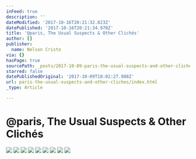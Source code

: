 ```yaml
---
inFeed: true
description: ''
dateModified: '2017-10-16T20:21:32.823Z'
datePublished: '2017-10-16T20:21:34.970Z'
title: '@paris, The Usual Suspects & Other Clichés'
author: []
publisher:
  name: Nelson Cristo
via: {}
hasPage: true
sourcePath: _posts/2017-10-09-paris-the-usual-suspects-and-other-cliches.md
starred: false
datePublishedOriginal: '2017-10-09T18:02:27.988Z'
url: paris-the-usual-suspects-and-other-cliches/index.html
_type: Article

---
```

# @paris, The Usual Suspects & Other Clichés
![](https://the-grid-user-content.s3-us-west-2.amazonaws.com/4201e927-387e-48e1-8cf7-6a6f281a3016.jpg)
![](https://the-grid-user-content.s3-us-west-2.amazonaws.com/5106c6c0-845f-46c4-a90a-59a3293c3725.jpg)
![](https://the-grid-user-content.s3-us-west-2.amazonaws.com/a4fc6f73-4eb3-43a8-b9f6-4e600f8bcdc3.jpg)
![](https://the-grid-user-content.s3-us-west-2.amazonaws.com/b09dbc61-03db-4b01-ae53-8ddba5a63b44.jpg)
![](https://the-grid-user-content.s3-us-west-2.amazonaws.com/6412f7e4-069b-41ac-87c1-528adca4c13f.jpg)
![](https://the-grid-user-content.s3-us-west-2.amazonaws.com/79262312-5ef0-4b78-b98e-6e719b0e6e85.jpg)
![](https://the-grid-user-content.s3-us-west-2.amazonaws.com/539fa68d-734d-4dd8-b578-8258a972a3ad.jpg)
![](https://the-grid-user-content.s3-us-west-2.amazonaws.com/2aa69f70-4480-4125-b106-8e2f864b1c2e.jpg)
![](https://the-grid-user-content.s3-us-west-2.amazonaws.com/903596e2-c415-460c-a381-cb0e95687009.jpg)